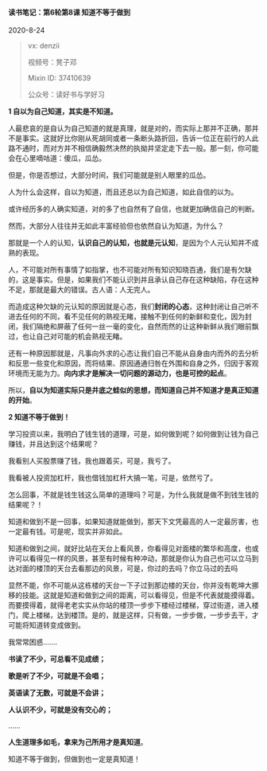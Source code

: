 #### 读书笔记：第6轮第8课 知道不等于做到

2020-8-24

> vx: denzii
>
> 视频号：凳子邓
>
> Mixin ID: 37410639
>
> 公众号：读好书与学好习



**1 自以为自己知道，其实是不知道。**

人最悲哀的是自认为自己知道的就是真理，就是对的，而实际上那并不正确，那并不是事实。这就好比你刚从死胡同或者一条断头路折回，告诉一位正在前行的人此路不通时，而对方并不相信确毅然决然的执拗并坚定走下去一般。那一刻，你可能会在心里嘀咕道：傻瓜，瓜怂。

但是，你是否想过，大部分时间，我们可能就是别人眼里的瓜怂。

人为什么会这样，自以为知道，而且还总以为自己知道，如此自信的以为。

或许经历多的人确实知道，对的多了也自然有了自信，也就更加确信自己的判断。

然而，大部分人往往并无如此丰富经验但也依然自认为知道，为什么？

那就是一个人的认知，**认识自己的认知，也就是元认知**，是因为个人元认知并不成熟的表现。

人，不可能对所有事情了如指掌，也不可能对所有知识知晓百通，我们是有欠缺的，这是事实。但是，如果我们不能认识到并且承认自己存在这种缺陷，存在这种不足，那就是最大的错误。古人语：人无完人。

而造成这种欠缺的元认知的原因就是心态，我们**封闭的心态**，这种封闭让自己听不进去任何的不同，看不见任何的熟视无睹，接触不到任何的新鲜和变化，因为封闭，我们隔绝和屏蔽了任何一丝一毫的变化，自然而然的让这种新鲜从我们眼前飘过，也让自己对可能的机会熟视无睹。

还有一种原因那就是，凡事向外求的心态让我们自己不能从自身由内而外的去分析和反思一些变化和原因，而将结果、原因通通归咎在外围和自身之外，归因于客观环境而无能为力。**向内求才是解决一切问题的源动力，也是可控的起点**。

所以，**自以为知道实际只是井底之蛙似的思想，而知道自己并不知道才是真正知道的开始**。



**2 知道不等于做到！**

学习投资以来，我明白了钱生钱的道理，可是，如何做到呢？如何做到让钱为自己赚钱，并且达到这个结果呢？

我看别人买股票赚了钱，我也跟着买，可是，我亏了。

我看被人投资加杠杆，我也借钱加杠杆大搞一笔，可是，依然亏了。

怎么回事，不就是钱生钱这么简单的道理吗？可是，为什么我就是做不到钱生钱的结果呢？！

知道和做到不是一回事，如果知道就能做到，那天下文凭最高的人一定最厉害，也一定最有钱。可是呢，现实并非如此。

知道和做到之间，就好比站在天台上看风景，你看得见对面楼的繁华和高度，也或许可以看得见一样的风景，甚至有时候有种冲动，那就是你认为自己也可以立马到达对面的楼顶的天台去看那边的风景，可是，你过的去吗？你立马过的去吗

显然不能，你不可能从这栋楼的天台一下子过到那边楼的天台，你并没有乾坤大挪移的技能。这就是知道和做到之间的距离，可以看得见，但是不代表就能摸得着。而要摸得着，就得老老实实从你站的楼顶一步步下楼经过楼梯，穿过街道，进入楼门，爬上楼梯，达到楼顶。是的，就是这样，只有做，一步步做，一步步去干，才可能将知道转变成做到。



我常常困惑.......

**书读了不少，可总看不见成绩；**

**歌是听了不少，可就是不会唱；**

**英语读了无数，可就是不会讲；**

**人认识不少，可就是没有交心的；**

......

**人生道理多如毛，拿来为己所用才是真知道**。

知道不等于做到，但做到也一定是真知道！







